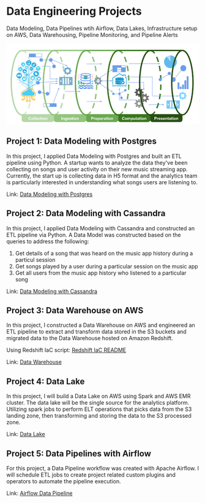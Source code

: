 # Data Engineering Projects

Data Modeling, Data Pipelines wtih Airflow, Data Lakes, Infrastructure setup on AWS, Data Warehousing, Pipeline Monitoring, and Pipeline Alerts

![Architecture](/images/big_data_pipeline.png)

## Project 1: Data Modeling with Postgres
In this project, I applied Data Modeling with Postgres and built an ETL pipeline using Python. A startup wants to analyze the data they've been collecting on songs and user activity on their new music streaming app. Currently, the start up is collecting data in H5 format and the analytics team is particularly interested in understanding what songs users are listening to.

Link: [Data Modeling with Postgres](https://github.com/AuFeld/Data_Engineering_Projects/tree/main/Data_Modeling_with_Postgres)

## Project 2: Data Modeling with Cassandra
In this project, I applied Data Modeling with Cassandra and constructed an ETL pipeline via Python. A Data Model was constructed based on the queries to address the following:
1. Get details of a song that was heard on the music app history during a particul session
2. Get songs played by a user during a particular session on the music app
3. Get all users from the music app history who listened to a particular song

Link: [Data Modeling with Cassandra](https://github.com/AuFeld/Data_Engineering_Projects/tree/main/Data_Modeling_with_Cassandra)

## Project 3: Data Warehouse on AWS
In this project, I constructed a Data Warehouse on AWS and engineered an ETL pipeline to extract and transform data stored in the S3 buckets and migrated data to the Data Warehouse hosted on Amazon Redshift. 

Using Redshift IaC script: [Redshift IaC README](https://github.com/AuFeld/Data_Engineering_Projects/blob/main/Redshift_IaC_README.md)

Link: [Data Warehouse](https://github.com/AuFeld/Data_Engineering_Projects/tree/main/Data_Warehouse)

## Project 4: Data Lake
In this project, I will build a Data Lake on AWS using Spark and AWS EMR cluster. The data lake will be the single source for the analytics platform. Utilizing spark jobs to perform ELT operations that picks data from the S3 landing zone, then transforming and storing the data to the S3 processed zone.

Link: [Data Lake](https://github.com/AuFeld/Data_Engineering_Projects/tree/main/Data_Lake)

## Project 5: Data Pipelines with Airflow
For this project, a Data Pipeline workflow was created with Apache Airflow. I will schedule ETL jobs to create project related custom plugins and operators to automate the pipeline execution. 

Link: [Airflow Data Pipeline](https://github.com/AuFeld/Data_Engineering_Projects/tree/main/Airflow_Data_Pipelines)